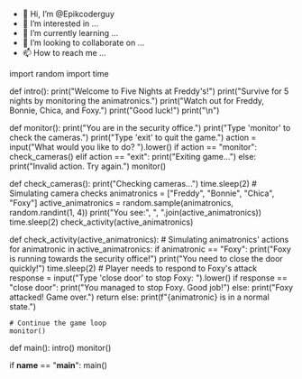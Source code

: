 - 👋 Hi, I’m @Epikcoderguy
- 👀 I’m interested in ...
- 🌱 I’m currently learning ...
- 💞️ I’m looking to collaborate on ...
- 📫 How to reach me ...

<!---
Epikcoderguy/Epikcoderguy is a ✨ special ✨ repository because its `README.md` (this file) appears on your GitHub profile.
You can click the Preview link to take a look at your changes.
--->
import random
import time

def intro():
    print("Welcome to Five Nights at Freddy's!")
    print("Survive for 5 nights by monitoring the animatronics.")
    print("Watch out for Freddy, Bonnie, Chica, and Foxy.")
    print("Good luck!")
    print("\n")

def monitor():
    print("You are in the security office.")
    print("Type 'monitor' to check the cameras.")
    print("Type 'exit' to quit the game.")
    action = input("What would you like to do? ").lower()
    if action == "monitor":
        check_cameras()
    elif action == "exit":
        print("Exiting game...")
    else:
        print("Invalid action. Try again.")
        monitor()

def check_cameras():
    print("Checking cameras...")
    time.sleep(2)
    # Simulating camera checks
    animatronics = ["Freddy", "Bonnie", "Chica", "Foxy"]
    active_animatronics = random.sample(animatronics, random.randint(1, 4))
    print("You see:", ", ".join(active_animatronics))
    time.sleep(2)
    check_activity(active_animatronics)

def check_activity(active_animatronics):
    # Simulating animatronics' actions
    for animatronic in active_animatronics:
        if animatronic == "Foxy":
            print("Foxy is running towards the security office!")
            print("You need to close the door quickly!")
            time.sleep(2)
            # Player needs to respond to Foxy's attack
            response = input("Type 'close door' to stop Foxy: ").lower()
            if response == "close door":
                print("You managed to stop Foxy. Good job!")
            else:
                print("Foxy attacked! Game over.")
                return
        else:
            print(f"{animatronic} is in a normal state.")

    # Continue the game loop
    monitor()

def main():
    intro()
    monitor()

if __name__ == "__main__":
    main()

